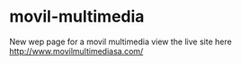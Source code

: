 # movil-multimedia
New wep page for a movil multimedia
view the live site here http://www.movilmultimediasa.com/
